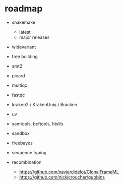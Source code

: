 # roadmap

- snakemake
    - latest
    - major releases

- widevariant

- tree building

- srst2

- picard

- multiqc

- fastqc

- kraken2 / KrakenUniq / Bracken

- uv

- samtools, bcftools, htslib

- sandbox

- freebayes

- sequence typing

- recombination
    - https://github.com/xavierdidelot/ClonalFrameML
    - https://github.com/nickjcroucher/gubbins
